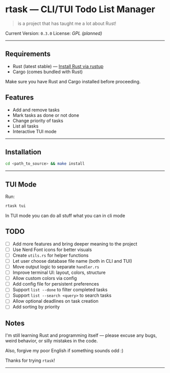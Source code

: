 # rtask — CLI/TUI Todo List Manager

> is a project that has taught me a lot about Rust!

Current Version: `0.3.0`
License: _GPL (planned)_

---

## Requirements

- Rust (latest stable) — [Install Rust via rustup](https://rustup.rs/)
- Cargo (comes bundled with Rust)

Make sure you have Rust and Cargo installed before proceeding.

## Features

- Add and remove tasks
- Mark tasks as done or not done
- Change priority of tasks
- List all tasks
- Interactive TUI mode

---

## Installation

```sh
cd <path_to_source> && make install
```

---

## TUI Mode

Run:

```sh
rtask tui
```

In TUI mode you can do all stuff what you can in cli mode

## TODO

- [ ] Add more features and bring deeper meaning to the project
- [ ] Use Nerd Font icons for better visuals
- [ ] Create `utils.rs` for helper functions
- [ ] Let user choose database file name (both in CLI and TUI)
- [ ] Move output logic to separate `handler.rs`
- [ ] Improve terminal UI: layout, colors, structure
- [ ] Allow custom colors via config
- [ ] Add config file for persistent preferences
- [ ] Support `list --done` to filter completed tasks
- [ ] Support `list --search <query>` to search tasks
- [ ] Allow optional deadlines on task creation
- [ ] Add sorting by priority

## Notes

I'm still learning Rust and programming itself — please excuse any bugs, weird behavior, or silly mistakes in the code.

Also, forgive my poor English if something sounds odd :)

Thanks for trying `rtask`!

---
